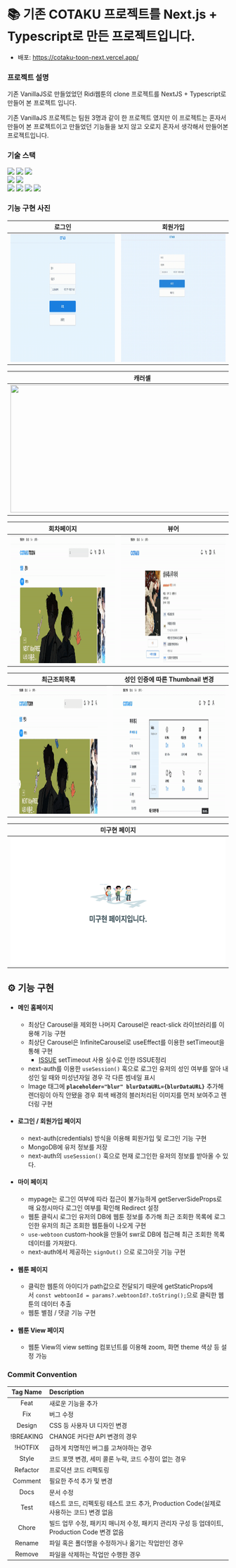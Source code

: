 # 📚 기존 COTAKU 프로젝트를 Next.js + Typescript로 만든 프로젝트입니다.

- 배포: https://cotaku-toon-next.vercel.app/

### 프로젝트 설명

기존 VanillaJS로 만들었었던 Ridi웹툰의 clone 프로젝트를 NextJS + Typescript로 만들어 본 프로젝트 입니다.

기존 VanillaJS 프로젝트는 팀원 3명과 같이 한 프로젝트 였지만 이 프로젝트는 혼자서 만들어 본 프로젝트이고 만들었던 기능들을 보지 않고 오로지 혼자서 생각해서 만들어본 프로젝트입니다.

### 기술 스택

<img src="https://img.shields.io/badge/react-%2320232a.svg?style=for-the-badge&logo=react&logoColor=%2361DAFB"> <img src="https://img.shields.io/badge/typescript-%23007ACC.svg?style=for-the-badge&logo=typescript&logoColor=white"> <img src="https://img.shields.io/badge/Next-black?style=for-the-badge&logo=next.js&logoColor=white"> <br /> <img src="https://img.shields.io/badge/recoil-blue?style=for-the-badge&logo=redux"> <img src="https://img.shields.io/badge/styled--components-DB7093?style=for-the-badge&logo=styled-components&logoColor=white"> <br />
<img src="https://img.shields.io/badge/NextAuth-black?style=for-the-badge&logo=next.js&logoColor=white"> <img src="https://img.shields.io/badge/MongoDB-%234ea94b.svg?style=for-the-badge&logo=mongodb&logoColor=white"> <img src="https://img.shields.io/badge/vercel-%23000000.svg?style=for-the-badge&logo=vercel&logoColor=white"> <img src="https://img.shields.io/badge/ESLint-4B3263?style=for-the-badge&logo=eslint&logoColor=white">

### 기능 구현 사진

|                                  로그인                                  |                                 회원가입                                  |
| :----------------------------------------------------------------------: | :-----------------------------------------------------------------------: |
| <img src="./public/images/gif/로그인.gif" width="600px" height="290px"/> | <img src="./public/images/gif/회원가입.gif" width="600px" height="290px"> |

|                                  캐러셀                                  |                               검색 기능                               |
| :----------------------------------------------------------------------: | :-------------------------------------------------------------------: |
| <img src="./public/images/gif/캐러셀.gif" width="600px" height="290px"/> | <img src="./public/images/gif/검색.gif" width="600px" height="290px"> |

|                                  회차페이지                                  |                                 뷰어                                  |
| :--------------------------------------------------------------------------: | :-------------------------------------------------------------------: |
| <img src="./public/images/gif/회차페이지.gif" width="600px" height="290px"/> | <img src="./public/images/gif/뷰어.gif" width="600px" height="290px"> |

|                                  최근조회목록                                  |                       성인 인증에 따른 Thumbnail 변경                       |
| :----------------------------------------------------------------------------: | :-------------------------------------------------------------------------: |
| <img src="./public/images/gif/최근조회목록.gif" width="600px" height="290px"/> | <img src="./public/images/gif/성인컨텐츠.gif" width="600px" height="290px"> |

| 미구현 페이지  
| :----------------------------------------------------------------------: |
| <img src="./public/images/gif/미구현.png" width="600px" height="290px"/>

## ⚙️ 기능 구현

- #### 메인 홈페이지
  - 최상단 Carousel을 제외한 나머지 Carousel은 react-slick 라이브러리를 이용해 기능 구현
  - 최상단 Carousel은 InfiniteCarousel로 useEffect를 이용한 setTimeout을 통해 구현
    - [ISSUE](https://github.com/Anjiwoong/COTAKUToon-Next-Typescript/issues/64) setTimeout 사용 실수로 인한 ISSUE정리
  - next-auth를 이용한 `useSession()` 훅으로 로그인 유저의 성인 여부를 알아 내 성인 일 때와 미성년자일 경우 각 다른 썸네일 표시
  - Image 태그에 **`placeholder="blur" blurDataURL={blurDataURL}`** 추가해 렌더링이 아직 안됐을 경우 회색 배경의 블러처리된 이미지를 먼저 보여주고 렌더링 구현
- #### 로그인 / 회원가입 페이지
  - next-auth(credentials) 방식을 이용해 회원가입 및 로그인 기능 구현
  - MongoDB에 유저 정보를 저장
  - next-auth의 `useSession()` 훅으로 현재 로그인한 유저의 정보를 받아올 수 있다.
- #### 마이 페이지
  - mypage는 로그인 여부에 따라 접근이 불가능하게 getServerSideProps로 매 요청시마다 로그인 여부를 확인해 Redirect 설정
  - 웹툰 클릭시 로그인 유저의 DB에 웹툰 정보를 추가해 최근 조회한 목록에 로그인한 유저의 최근 조회한 웹툰들이 나오게 구현
  - `use-webtoon` custom-hook을 만들어 swr로 DB에 접근해 최근 조회한 목록 데이터를 가져왔다.
  - next-auth에서 제공하는 `signOut()` 으로 로그아웃 기능 구현
- #### 웹툰 페이지

  - 클릭한 웹툰의 아이디가 path값으로 전달되기 때문에 getStaticProps에서 `const webtoonId = params?.webtoonId?.toString();`으로 클릭한 웹툰의 데이터 추출
  - 웹툰 별점 / 댓글 기능 구현

- #### 웹툰 View 페이지
  - 웹툰 View의 view setting 컴포넌트를 이용해 zoom, 화면 theme 색상 등 설정 가능

### Commit Convention

| Tag Name  | Description                                                                                   |
| :-------: | :-------------------------------------------------------------------------------------------- |
|   Feat    | 새로운 기능을 추가                                                                            |
|    Fix    | 버그 수정                                                                                     |
|  Design   | CSS 등 사용자 UI 디자인 변경                                                                  |
| !BREAKING | CHANGE 커다란 API 변경의 경우                                                                 |
|  !HOTFIX  | 급하게 치명적인 버그를 고쳐야하는 경우                                                        |
|   Style   | 코드 포맷 변경, 세미 콜론 누락, 코드 수정이 없는 경우                                         |
| Refactor  | 프로덕션 코드 리팩토링                                                                        |
|  Comment  | 필요한 주석 추가 및 변경                                                                      |
|   Docs    | 문서 수정                                                                                     |
|   Test    | 테스트 코드, 리펙토링 테스트 코드 추가, Production Code(실제로 사용하는 코드) 변경 없음       |
|   Chore   | 빌드 업무 수정, 패키지 매니저 수정, 패키지 관리자 구성 등 업데이트, Production Code 변경 없음 |
|  Rename   | 파일 혹은 폴더명을 수정하거나 옮기는 작업만인 경우                                            |
|  Remove   | 파일을 삭제하는 작업만 수행한 경우                                                            |
